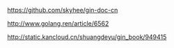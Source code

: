 https://github.com/skyhee/gin-doc-cn

http://www.golang.ren/article/6562

http://static.kancloud.cn/shuangdeyu/gin_book/949415